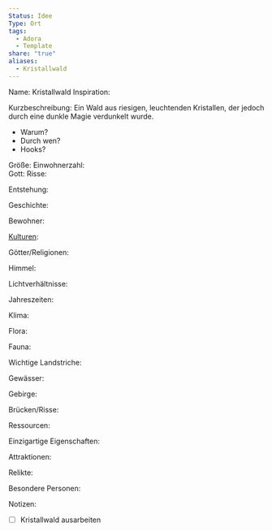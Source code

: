 ```yaml
---
Status: Idee
Type: Ort
tags:
  - Adora
  - Template
share: "true"
aliases:
  - Kristallwald
---
```

Name: Kristallwald
Inspiration: 

Kurzbeschreibung:
Ein Wald aus riesigen, leuchtenden Kristallen, der jedoch durch eine dunkle Magie verdunkelt wurde. 

- Warum? 
- Durch wen? 
- Hooks? 

Größe: 
Einwohnerzahl:  
Gott: 
Risse: 




Entstehung:



Geschichte:



Bewohner:




[Kulturen](../../../../../Kulturen.md):




Götter/Religionen:





Himmel:



Lichtverhältnisse:





Jahreszeiten:




Klima:



Flora:



Fauna:




Wichtige Landstriche:




Gewässer:




Gebirge:




Brücken/Risse: 




Ressourcen:






Einzigartige Eigenschaften:




Attraktionen:




Relikte:


Besondere Personen:

Notizen:


- [ ] Kristallwald ausarbeiten